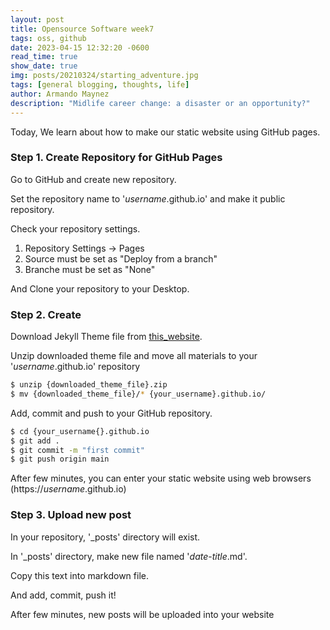 ```yaml
---
layout: post
title: Opensource Software week7
tags: oss, github
date: 2023-04-15 12:32:20 -0600
read_time: true
show_date: true
img: posts/20210324/starting_adventure.jpg
tags: [general blogging, thoughts, life]
author: Armando Maynez
description: "Midlife career change: a disaster or an opportunity?"
---
```


Today, We learn about how to make our static website using GitHub pages.

### Step 1. Create Repository for GitHub Pages

Go to GitHub and create new repository.

Set the repository name to '*username*.github.io' and make it public repository.

Check your repository settings.

1. Repository Settings -> Pages
2. Source must be set as "Deploy from a branch"
3. Branche must be set as "None"

And Clone your repository to your Desktop.

### Step 2. Create

Download Jekyll Theme file from [this_website](http://jekllthemes.org).

Unzip downloaded theme file and move all materials to your '*username*.github.io' repository

```bash
$ unzip {downloaded_theme_file}.zip
$ mv {downloaded_theme_file}/* {your_username}.github.io/
```

Add, commit and push to your GitHub repository.

```bash
$ cd {your_username{}.github.io
$ git add .
$ git commit -m "first commit"
$ git push origin main
```
After few minutes, you can enter your static website using web browsers (https://*username*.github.io)

### Step 3. Upload new post

In your repository, '_posts' directory will exist.

In '_posts' directory, make new file named '*date*-*title*.md'.

Copy this text into markdown file.

And add, commit, push it!

After few minutes, new posts will be uploaded into your website
